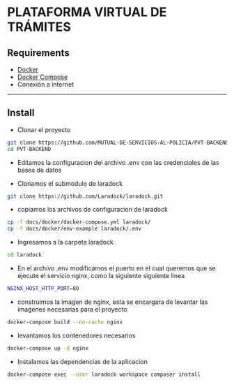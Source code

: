 # PLATAFORMA VIRTUAL DE TRÁMITES
## Requirements
* [Docker](https://docs.docker.com/install/)
* [Docker Compose](https://docs.docker.com/compose/install/)
* Conexión a internet

***
## Install
- Clonar el proyecto
```sh
git clone https://github.com/MUTUAL-DE-SERVICIOS-AL-POLICIA/PVT-BACKEND.git
cd PVT-BACKEND
```

- Editamos la configuracion del archivo .env con las credenciales de las bases de datos

- Clonamos el submodulo de laradock

```sh
git clone https://github.com/Laradock/laradock.git
```

- copiamos los archivos de configuracion de laradock

```sh
cp -f docs/docker/docker-compose.yml laradock/
cp -f docs/docker/env-example laradock/.env
```
- Ingresamos a la carpeta laradock

```sh
cd laradock
```

- En el archivo .env modificamos el puerto en el cual queremos que se ejecute el servicio nginx, como la siguiente siguiente linea

```sh
NGINX_HOST_HTTP_PORT=80
```

- construimos la imagen de nginx, esta se encargara de levantar las imagenes necesarias para el proyecto

```sh
docker-compose build --no-cache nginx
```
- levantamos los contenedores necesarios

```sh
docker-compose up -d nginx
```

- Instalamos las dependencias de la aplicacion 

```sh
docker-compose exec --user laradock workspace composer install
```

